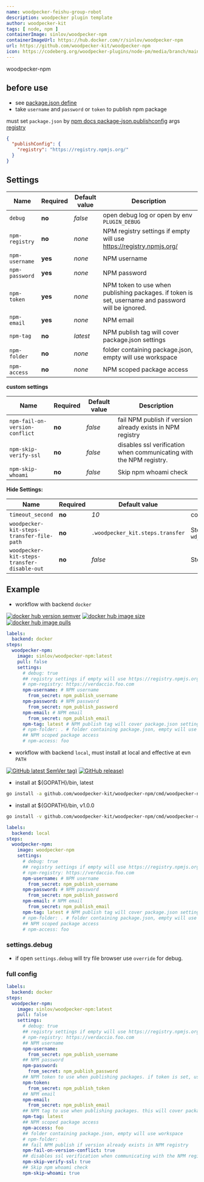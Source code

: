 ```yaml
---
name: woodpecker-feishu-group-robot
description: woodpecker plugin template
author: woodpecker-kit
tags: [ node, npm ]
containerImage: sinlov/woodpecker-npm
containerImageUrl: https://hub.docker.com/r/sinlov/woodpecker-npm
url: https://github.com/woodpecker-kit/woodpecker-npm
icon: https://codeberg.org/woodpecker-plugins/node-pm/media/branch/main/nodejs-logo-hexagon.png
---
```


woodpecker-npm

## before use

- see [package.json define](https://docs.npmjs.com/files/package.json)
- take `username` and `password` or `token` to publish npm package

must set `package.json`
by [npm docs package-json.publishconfig](https://docs.npmjs.com/files/package.json#publishconfig)
args [registry](https://docs.npmjs.com/cli/v10/using-npm/config#registry)

```json
{
  "publishConfig": {
    "registry": "https://registry.npmjs.org/"
  }
}
```

## Settings

| Name           | Required | Default value | Description                                                                                        |
|----------------|----------|---------------|----------------------------------------------------------------------------------------------------|
| `debug`        | **no**   | *false*       | open debug log or open by env `PLUGIN_DEBUG`                                                       |
| `npm-registry` | **no**   | *none*        | NPM registry settings if empty will use https://registry.npmjs.org/                                |
| `npm-username` | **yes**  | *none*        | NPM username                                                                                       |
| `npm-password` | **yes**  | *none*        | NPM password                                                                                       |
| `npm-token`    | **yes**  | *none*        | NPM token to use when publishing packages. if token is set, username and password will be ignored. |
| `npm-email`    | **yes**  | *none*        | NPM email                                                                                          |
| `npm-tag`      | **no**   | *latest*      | NPM publish tag will cover package.json settings                                                   |
| `npm-folder`   | **no**   | *none*        | folder containing package.json, empty will use workspace                                           |
| `npm-access`   | **no**   | *none*        | NPM scoped package access                                                                          |

**custom settings**

| Name                           | Required | Default value | Description                                                         |
|--------------------------------|----------|---------------|---------------------------------------------------------------------|
| `npm-fail-on-version-conflict` | **no**   | *false*       | fail NPM publish if version already exists in NPM registry          |
| `npm-skip-verify-ssl`          | **no**   | *false*       | disables ssl verification when communicating with the NPM registry. |
| `npm-skip-whoami`              | **no**   | *false*       | Skip npm whoami check                                               |

**Hide Settings:**

| Name                                        | Required | Default value                    | Description                                                                      |
|---------------------------------------------|----------|----------------------------------|----------------------------------------------------------------------------------|
| `timeout_second`                            | **no**   | *10*                             | command timeout setting by second                                                |
| `woodpecker-kit-steps-transfer-file-path`   | **no**   | `.woodpecker_kit.steps.transfer` | Steps transfer file path, default by `wd_steps_transfer.DefaultKitStepsFileName` |
| `woodpecker-kit-steps-transfer-disable-out` | **no**   | *false*                          | Steps transfer write disable out                                                 |

## Example

- workflow with backend `docker`

[![docker hub version semver](https://img.shields.io/docker/v/sinlov/woodpecker-npm?sort=semver)](https://hub.docker.com/r/sinlov/woodpecker-npm/tags?page=1&ordering=last_updated)
[![docker hub image size](https://img.shields.io/docker/image-size/sinlov/woodpecker-npm)](https://hub.docker.com/r/sinlov/woodpecker-npm)
[![docker hub image pulls](https://img.shields.io/docker/pulls/sinlov/woodpecker-npm)](https://hub.docker.com/r/sinlov/woodpecker-npm/tags?page=1&ordering=last_updated)

```yml
labels:
  backend: docker
steps:
  woodpecker-npm:
    image: sinlov/woodpecker-npm:latest
    pull: false
    settings:
      # debug: true
      ## registry settings if empty will use https://registry.npmjs.org/
      # npm-registry: https://verdaccio.foo.com
      npm-username: # NPM username
        from_secret: npm_publish_username
      npm-password: # NPM password
        from_secret: npm_publish_password
      npm-email: # NPM email
        from_secret: npm_publish_email
      npm-tag: latest # NPM publish tag will cover package.json settings
      # npm-folder: . # folder containing package.json, empty will use workspace
      ## NPM scoped package access
      # npm-access: foo
```

- workflow with backend `local`, must install at local and effective at evn `PATH`

[![GitHub latest SemVer tag)](https://img.shields.io/github/v/tag/woodpecker-kit/woodpecker-npm)](https://github.com/woodpecker-kit/woodpecker-npm/tags)
[![GitHub release)](https://img.shields.io/github/v/release/woodpecker-kit/woodpecker-npm)](https://github.com/woodpecker-kit/woodpecker-npm/releases)

- install at ${GOPATH}/bin, latest

```bash
go install -a github.com/woodpecker-kit/woodpecker-npm/cmd/woodpecker-npm@latest
```

- install at ${GOPATH}/bin, v1.0.0

```bash
go install -v github.com/woodpecker-kit/woodpecker-npm/cmd/woodpecker-npm@v1.0.0
```

```yml
labels:
  backend: local
steps:
  woodpecker-npm:
    image: woodpecker-npm
    settings:
      # debug: true
      ## registry settings if empty will use https://registry.npmjs.org/
      # npm-registry: https://verdaccio.foo.com
      npm-username: # NPM username
        from_secret: npm_publish_username
      npm-password: # NPM password
        from_secret: npm_publish_password
      npm-email: # NPM email
        from_secret: npm_publish_email
      npm-tag: latest # NPM publish tag will cover package.json settings
      # npm-folder: . # folder containing package.json, empty will use workspace
      ## NPM scoped package access
      # npm-access: foo
```

### settings.debug

- if open `settings.debug` will try file browser use `override` for debug.

### full config

```yaml
labels:
  backend: docker
steps:
  woodpecker-npm:
    image: sinlov/woodpecker-npm:latest
    pull: false
    settings:
      # debug: true
      ## registry settings if empty will use https://registry.npmjs.org/
      # npm-registry: https://verdaccio.foo.com
      ## NPM username
      npm-username:
        from_secret: npm_publish_username
      ## NPM password
      npm-password:
        from_secret: npm_publish_password
      ## NPM token to use when publishing packages. if token is set, username and password will be ignored.
      npm-token:
        from_secret: npm_publish_token
      ## NPM email
      npm-email:
        from_secret: npm_publish_email
      ## NPM tag to use when publishing packages. this will cover package.json version field.
      npm-tag: latest
      ## NPM scoped package access
      npm-access: foo
      ## folder containing package.json, empty will use workspace
      # npm-folder:
      ## fail NPM publish if version already exists in NPM registry
      npm-fail-on-version-conflict: true
      ## disables ssl verification when communicating with the NPM registry.
      npm-skip-verify-ssl: true
      ## Skip npm whoami check
      npm-skip-whoami: true
```

